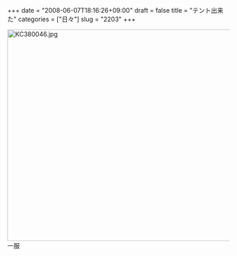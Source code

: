 +++
date = "2008-06-07T18:16:26+09:00"
draft = false
title = "テント出来た"
categories = ["日々"]
slug = "2203"
+++

<img alt="KC380046.jpg" class="pict" height="480" src="http://ieiriblog.img.jugem.jp/20080607_461084.jpg" width="640" />
一服
